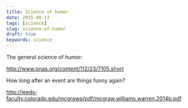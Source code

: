 ```yaml
---
title: Science of humor
date: 2015-08-13
tags: [science]
slug: science-of-humor
draft: true
keywords: science
---
```


The general science of humor:

http://www.pnas.org/content/112/23/7105.short


How long after an event are things funny again?

http://leeds-faculty.colorado.edu/mcgrawp/pdf/mcgraw.williams.warren.2014b.pdf
